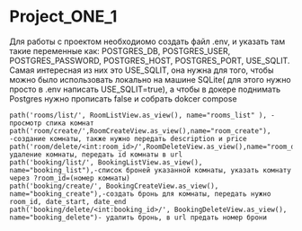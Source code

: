 # Project_ONE_1
Для работы с проектом необходиомо создать файл .env, и указать там такие переменные как:
POSTGRES_DB,
POSTGRES_USER,
POSTGRES_PASSWORD,
POSTGRES_HOST,
POSTGRES_PORT,
USE_SQLIT.
Самая интересная из них это USE_SQLIT, она нужна для того, чтобы можно было использовать локально на машине SQLite(
для этого нужно просто в .env написать USE_SQLIT=true),
а чтобы в докере поднимать Postgres нужно прописать false и собрать dokcer compose

    path('rooms/list/', RoomListView.as_view(), name="rooms_list" ), - просмотр спика комнат
    path('room/create/',RoomCreateView.as_view(),name="room_create"), -создание комнаты, также нужно передать description и price
    path('room/delete/<int:room_id>/',RoomDeleteView.as_view(),name="room_delete"),-удаление комнаты, передать id комнаты в url
    path('booking/list/', BookingListView.as_view(), name="booking_list"),-список броней указанной комнаты, указать комнату через ?room_id=(номер комнаты)
    path('booking/create/', BookingCreateView.as_view(), name="booking_create"),-создать бронь для комнаты, передать нужно room_id, date_start, date_end
    path('booking/delete/<int:booking_id>/', BookingDeleteView.as_view(), name="booking_delete")- удалить бронь, в url предать номер брони
